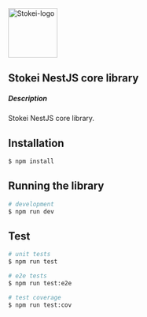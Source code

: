 <div>
  <img width="100px" alt="Stokei-logo" src="https://stokei.com/logo.png" />
</div>

## Stokei NestJS core library

##### Description

Stokei NestJS core library.

## Installation

```bash
$ npm install
```

## Running the library

```bash
# development
$ npm run dev
```

## Test

```bash
# unit tests
$ npm run test

# e2e tests
$ npm run test:e2e

# test coverage
$ npm run test:cov
```
